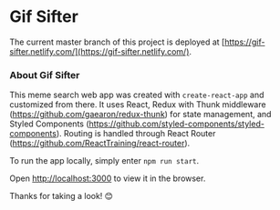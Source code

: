 # Gif Sifter

The current master branch of this project is deployed at [https://gif-sifter.netlify.com/](https://gif-sifter.netlify.com/).

### About Gif Sifter

This meme search web app was created with `create-react-app` and customized from there. It uses React, Redux with Thunk middleware (https://github.com/gaearon/redux-thunk) for state management, and Styled Components (https://github.com/styled-components/styled-components). Routing is handled through React Router (https://github.com/ReactTraining/react-router).

To run the app locally, simply enter `npm run start`.

Open [http://localhost:3000](http://localhost:3000) to view it in the browser.

Thanks for taking a look! 😊
